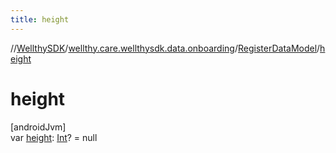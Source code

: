 ```yaml
---
title: height
---
```

//[WellthySDK](../../../index.html)/[wellthy.care.wellthysdk.data.onboarding](../index.html)/[RegisterDataModel](index.html)/[height](height.html)



# height



[androidJvm]\
var [height](height.html): [Int](https://kotlinlang.org/api/latest/jvm/stdlib/kotlin/-int/index.html)? = null




